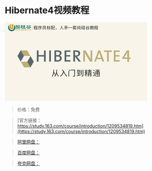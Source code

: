 # Hibernate4视频教程

![img](../../../assets/study163/free/03c506aadadb4916a8ac20004ee4c9ee.jpg)

> 价格：免费

> [官方链接：https://study.163.com/course/introduction/1209534819.htm](https://study.163.com/course/introduction/1209534819.htm)

> [阿里网盘：]()

> [百度网盘：]()

> [夸克网盘：]()
